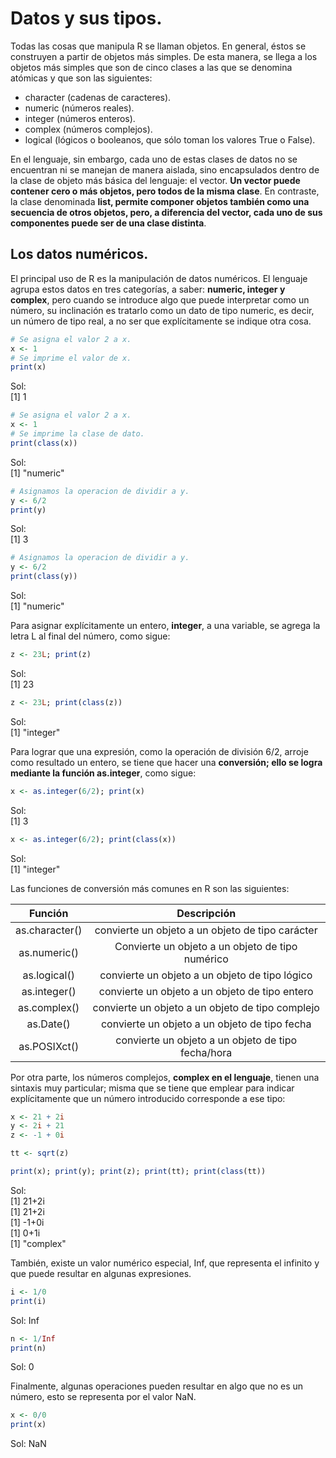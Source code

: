 # Datos y sus tipos.

Todas las cosas que manipula R se llaman objetos. En general, éstos se construyen a partir de objetos más simples. De esta manera, se llega a los objetos más simples que son de cinco clases a las que se denomina atómicas y que son las siguientes:

* character (cadenas de caracteres).
* numeric (números reales).
* integer (números enteros).
* complex (números complejos).
* logical (lógicos o booleanos, que sólo toman los valores True o False).

En el lenguaje, sin embargo, cada uno de estas clases de datos no se encuentran ni se manejan de manera aislada, sino encapsulados dentro de la clase de objeto más básica del lenguaje: el vector. **Un vector puede contener cero o más objetos, pero todos de la misma clase**. En contraste, la clase denominada **list, permite componer objetos también como una secuencia de otros objetos, pero, a diferencia del vector, cada uno de sus componentes puede ser de una clase distinta**.

## Los datos numéricos.
El principal uso de R es la manipulación de datos numéricos. El lenguaje agrupa estos datos en tres categorías, a saber: **numeric, integer y complex**, pero cuando se introduce algo que puede interpretar como un número, su inclinación es tratarlo como un dato de tipo numeric, es decir, un número de tipo real, a no ser que explícitamente se indique otra cosa.

```R
# Se asigna el valor 2 a x.
x <- 1
# Se imprime el valor de x.
print(x)
```
Sol:  
[1] 1  

```R
# Se asigna el valor 2 a x.
x <- 1
# Se imprime la clase de dato.
print(class(x))
```
Sol:  
[1] "numeric"  

```R
# Asignamos la operacion de dividir a y.
y <- 6/2 
print(y)
```
Sol:  
[1] 3  

```R
# Asignamos la operacion de dividir a y.
y <- 6/2 
print(class(y))
```
Sol:  
[1] "numeric"  

Para asignar explícitamente un entero, **integer**, a una variable, se agrega la letra L al final del número, como sigue:  

```R
z <- 23L; print(z)
```
Sol:  
[1] 23  

```R
z <- 23L; print(class(z))
```
Sol:  
[1] "integer"  

Para lograr que una expresión, como la operación de división 6/2, arroje como resultado un entero, se tiene que hacer una **conversión; ello se logra mediante la función as.integer**, como sigue:

```R
x <- as.integer(6/2); print(x)
```
Sol:  
[1] 3  

```R
x <- as.integer(6/2); print(class(x))
```
Sol:  
[1] "integer"  

Las funciones de conversión más comunes en R son las siguientes:  

| Función | Descripción |
| :----: | :----: |
| as.character() | convierte un objeto a un objeto de tipo carácter |
| as.numeric() | Convierte un objeto a un objeto de tipo numérico |
| as.logical() | convierte un objeto a un objeto de tipo lógico |
| as.integer() | convierte un objeto a un objeto de tipo entero |
| as.complex() | convierte un objeto a un objeto de tipo complejo |
| as.Date() | convierte un objeto a un objeto de tipo fecha |
| as.POSIXct() | convierte un objeto a un objeto de tipo fecha/hora |

Por otra parte, los números complejos, **complex en el lenguaje**, tienen una sintaxis muy particular; misma que se tiene que emplear para indicar explícitamente que un número introducido corresponde a ese tipo:  

```R
x <- 21 + 2i
y <- 2i + 21
z <- -1 + 0i

tt <- sqrt(z)

print(x); print(y); print(z); print(tt); print(class(tt))
```
Sol:  
[1] 21+2i  
[1] 21+2i  
[1] -1+0i  
[1] 0+1i  
[1] "complex"  

También, existe un valor numérico especial, Inf, que representa el infinito y que puede resultar en algunas expresiones.

```R
i <- 1/0
print(i)
```
Sol: Inf  

```R
n <- 1/Inf
print(n)
```
Sol: 0  

Finalmente, algunas operaciones pueden resultar en algo que no es un número, esto se representa por el valor NaN.

```R
x <- 0/0
print(x)
```
Sol: NaN  

